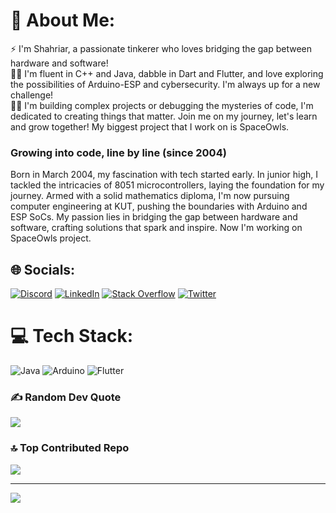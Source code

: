 # 💫 About Me:
⚡ I'm Shahriar, a passionate tinkerer who loves bridging the gap between hardware and software! <br />
🤹‍♀️ I'm fluent in C++ and Java, dabble in Dart and Flutter, and love exploring the possibilities of Arduino-ESP and cybersecurity. I'm always up for a new challenge! <br />
👩‍💻 I'm building complex projects or debugging the mysteries of code, I'm dedicated to creating things that matter. Join me on my journey, let's learn and grow together! My biggest project that I work on is SpaceOwls.
<br />
### Growing into code, line by line (since 2004)
Born in March 2004, my fascination with tech started early. In junior high, I tackled the intricacies of 8051 microcontrollers, laying the foundation for my journey. Armed with a solid mathematics diploma, I'm now pursuing computer engineering at KUT, pushing the boundaries with Arduino and ESP SoCs. My passion lies in bridging the gap between hardware and software, crafting solutions that spark and inspire. Now I'm working on SpaceOwls project.
## 🌐 Socials:
[![Discord](https://img.shields.io/badge/Discord-%237289DA.svg?logo=discord&logoColor=white)](https://discord.gg/༒ֆɦǟɦʀɨǟʀ★#1286) [![LinkedIn](https://img.shields.io/badge/LinkedIn-%230077B5.svg?logo=linkedin&logoColor=white)](https://www.linkedin.com/in/shahriar-hooshmand-7a8b10261/) [![Stack Overflow](https://img.shields.io/badge/-Stackoverflow-FE7A16?logo=stack-overflow&logoColor=white)](https://stackoverflow.com/users/21948099) [![Twitter](https://img.shields.io/badge/Twitter-%231DA1F2.svg?logo=Twitter&logoColor=white)](https://twitter.com/Shahriar_fhd) 

# 💻 Tech Stack:
![Java](https://img.shields.io/badge/java-%23ED8B00.svg?style=for-the-badge&logo=openjdk&logoColor=white) ![Arduino](https://img.shields.io/badge/-Arduino-00979D?style=for-the-badge&logo=Arduino&logoColor=white) ![Flutter](https://img.shields.io/badge/Flutter-%2302569B.svg?style=for-the-badge&logo=Flutter&logoColor=white)

### ✍️ Random Dev Quote
![](https://quotes-github-readme.vercel.app/api?type=horizontal&theme=tokyonight)

### 🔝 Top Contributed Repo
![](https://github-contributor-stats.vercel.app/api?username=shahriarhd&limit=5&theme=tokyonight&combine_all_yearly_contributions=true)

---
[![](https://visitcount.itsvg.in/api?id=shahriarhd&icon=2&color=1)](https://visitcount.itsvg.in)

